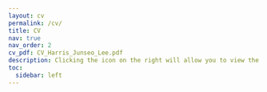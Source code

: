 ```yaml
---
layout: cv
permalink: /cv/
title: CV
nav: true
nav_order: 2
cv_pdf: CV_Harris_Junseo_Lee.pdf
description: Clicking the icon on the right will allow you to view the full CV in PDF format.
toc:
  sidebar: left
---
```

